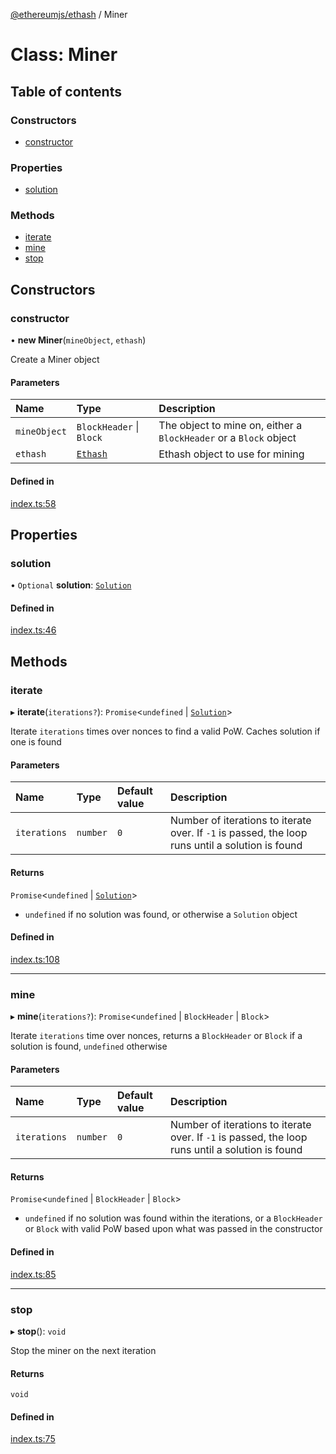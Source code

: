 [@ethereumjs/ethash](../README.md) / Miner

# Class: Miner

## Table of contents

### Constructors

- [constructor](Miner.md#constructor)

### Properties

- [solution](Miner.md#solution)

### Methods

- [iterate](Miner.md#iterate)
- [mine](Miner.md#mine)
- [stop](Miner.md#stop)

## Constructors

### constructor

• **new Miner**(`mineObject`, `ethash`)

Create a Miner object

#### Parameters

| Name | Type | Description |
| :------ | :------ | :------ |
| `mineObject` | `BlockHeader` \| `Block` | The object to mine on, either a `BlockHeader` or a `Block` object |
| `ethash` | [`Ethash`](Ethash.md) | Ethash object to use for mining |

#### Defined in

[index.ts:58](https://github.com/ethereumjs/ethereumjs-monorepo/blob/master/packages/ethash/src/index.ts#L58)

## Properties

### solution

• `Optional` **solution**: [`Solution`](../README.md#solution)

#### Defined in

[index.ts:46](https://github.com/ethereumjs/ethereumjs-monorepo/blob/master/packages/ethash/src/index.ts#L46)

## Methods

### iterate

▸ **iterate**(`iterations?`): `Promise`<`undefined` \| [`Solution`](../README.md#solution)\>

Iterate `iterations` times over nonces to find a valid PoW. Caches solution if one is found

#### Parameters

| Name | Type | Default value | Description |
| :------ | :------ | :------ | :------ |
| `iterations` | `number` | `0` | Number of iterations to iterate over. If `-1` is passed, the loop runs until a solution is found |

#### Returns

`Promise`<`undefined` \| [`Solution`](../README.md#solution)\>

- `undefined` if no solution was found, or otherwise a `Solution` object

#### Defined in

[index.ts:108](https://github.com/ethereumjs/ethereumjs-monorepo/blob/master/packages/ethash/src/index.ts#L108)

___

### mine

▸ **mine**(`iterations?`): `Promise`<`undefined` \| `BlockHeader` \| `Block`\>

Iterate `iterations` time over nonces, returns a `BlockHeader` or `Block` if a solution is found, `undefined` otherwise

#### Parameters

| Name | Type | Default value | Description |
| :------ | :------ | :------ | :------ |
| `iterations` | `number` | `0` | Number of iterations to iterate over. If `-1` is passed, the loop runs until a solution is found |

#### Returns

`Promise`<`undefined` \| `BlockHeader` \| `Block`\>

- `undefined` if no solution was found within the iterations, or a `BlockHeader` or `Block`
          with valid PoW based upon what was passed in the constructor

#### Defined in

[index.ts:85](https://github.com/ethereumjs/ethereumjs-monorepo/blob/master/packages/ethash/src/index.ts#L85)

___

### stop

▸ **stop**(): `void`

Stop the miner on the next iteration

#### Returns

`void`

#### Defined in

[index.ts:75](https://github.com/ethereumjs/ethereumjs-monorepo/blob/master/packages/ethash/src/index.ts#L75)
